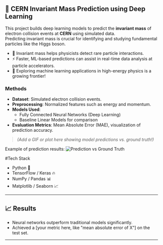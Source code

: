 ## 🚀 CERN Invariant Mass Prediction using Deep Learning

This project builds deep learning models to predict the **invariant mass** of electron collision events at **CERN** using simulated data.  
Predicting invariant mass is crucial for identifying and studying fundamental particles like the Higgs boson.

- 🎯 Invariant mass helps physicists detect rare particle interactions.
- ⚡ Faster, ML-based predictions can assist in real-time data analysis at particle accelerators.
- 🧠 Exploring machine learning applications in high-energy physics is a growing frontier!

### Methods
- **Dataset**: Simulated electron collision events.
- **Preprocessing**: Normalized features such as energy and momentum.
- **Models Used**:  
  - Fully Connected Neural Networks (Deep Learning)
  - Baseline Linear Models for comparison
- **Evaluation Metrics**: Mean Absolute Error (MAE), visualization of prediction accuracy.

> *(Add a GIF or plot here showing model predictions vs. ground truth!)*

Example of prediction results:
![Prediction vs Ground Truth](link_to_your_plot_image_or_gif)

#Tech Stack
- Python 🐍
- TensorFlow / Keras 🔥
- NumPy / Pandas 📊
- Matplotlib / Seaborn 📈

---

## 📈 Results

- Neural networks outperform traditional models significantly.
- Achieved a [your metric here, like "mean absolute error of X"] on the test set.

---
